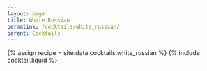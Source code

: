 ```yaml
---
layout: page
title: White Russian
permalink: /cocktails/white_russian/
parent: Cocktails
---
```

{% assign recipe = site.data.cocktails.white_russian %}
{% include cocktail.liquid %}